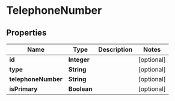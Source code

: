 
# TelephoneNumber

## Properties
Name | Type | Description | Notes
------------ | ------------- | ------------- | -------------
**id** | **Integer** |  |  [optional]
**type** | **String** |  |  [optional]
**telephoneNumber** | **String** |  |  [optional]
**isPrimary** | **Boolean** |  |  [optional]



